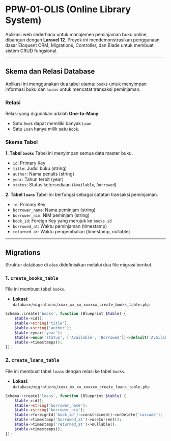 # PPW-01-OLIS (Online Library System)

Aplikasi web sederhana untuk manajemen peminjaman buku online, dibangun dengan **Laravel 12**. Proyek ini mendemonstrasikan penggunaan dasar Eloquent ORM, Migrations, Controller, dan Blade untuk membuat sistem CRUD fungsional.

---

## Skema dan Relasi Database

Aplikasi ini menggunakan dua tabel utama: `books` untuk menyimpan informasi buku dan `loans` untuk mencatat transaksi peminjaman.

### Relasi
Relasi yang digunakan adalah **One-to-Many**:
-   Satu `Book` dapat memiliki banyak `Loan`.
-   Satu `Loan` hanya milik satu `Book`.

### Skema Tabel

**1. Tabel `books`**
Tabel ini menyimpan semua data master buku.
-   `id`: Primary Key
-   `title`: Judul buku (string)
-   `author`: Nama penulis (string)
-   `year`: Tahun terbit (year)
-   `status`: Status ketersediaan (`Available`, `Borrowed`)

**2. Tabel `loans`**
Tabel ini berfungsi sebagai catatan transaksi peminjaman.
-   `id`: Primary Key
-   `borrower_name`: Nama peminjam (string)
-   `borrower_nim`: NIM peminjam (string)
-   `book_id`: Foreign Key yang merujuk ke `books.id`
-   `borrowed_at`: Waktu peminjaman (timestamp)
-   `returned_at`: Waktu pengembalian (timestamp, nullable)

---

## Migrations

Struktur database di atas didefinisikan melalui dua file migrasi berikut.

### 1. `create_books_table`
File ini membuat tabel `books`.

-   **Lokasi**: `database/migrations/xxxx_xx_xx_xxxxxx_create_books_table.php`

```php
Schema::create('books', function (Blueprint $table) {
    $table->id();
    $table->string('title');
    $table->string('author');
    $table->year('year');
    $table->enum('status', ['Available', 'Borrowed'])->default('Available');
    $table->timestamps();
});
```

### 2. `create_loans_table`
File ini membuat tabel `loans` dengan relasi ke tabel `books`.

-   **Lokasi**: `database/migrations/xxxx_xx_xx_xxxxxx_create_loans_table.php`

```php
Schema::create('loans', function (Blueprint $table) {
    $table->id();
    $table->string('borrower_name');
    $table->string('borrower_nim');
    $table->foreignId('book_id')->constrained()->onDelete('cascade');
    $table->timestamp('borrowed_at')->useCurrent();
    $table->timestamp('returned_at')->nullable();
    $table->timestamps();
});
```
